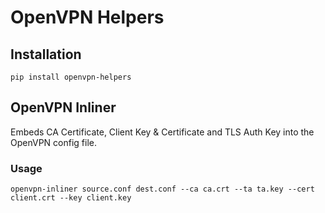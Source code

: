 # OpenVPN Helpers

## Installation

```
pip install openvpn-helpers
```

## OpenVPN Inliner

Embeds CA Certificate, Client Key & Certificate and TLS Auth Key into the OpenVPN config file.

### Usage

```
openvpn-inliner source.conf dest.conf --ca ca.crt --ta ta.key --cert client.crt --key client.key 
```